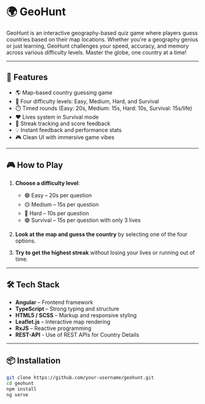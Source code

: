 # 🌍 GeoHunt

GeoHunt is an interactive geography-based quiz game where players guess countries based on their map locations. Whether you're a geography genius or just learning, GeoHunt challenges your speed, accuracy, and memory across various difficulty levels. Master the globe, one country at a time!

---

## 🚀 Features

- 🌎 Map-based country guessing game
- 🧠 Four difficulty levels: Easy, Medium, Hard, and Survival
- ⏱️ Timed rounds (Easy: 20s, Medium: 15s, Hard: 10s, Survival: 15s/life)
- ❤️ Lives system in Survival mode
- 🎯 Streak tracking and score feedback
- 💡 Instant feedback and performance stats
- 🎮 Clean UI with immersive game vibes

---

## 🎮 How to Play

1. **Choose a difficulty level**:
   - 🟢 Easy – 20s per question
   - 🟡 Medium – 15s per question
   - 🔴 Hard – 10s per question
   - 🟣 Survival – 15s per question with only 3 lives

2. **Look at the map and guess the country** by selecting one of the four options.

3. **Try to get the highest streak** without losing your lives or running out of time.

---

## 🛠️ Tech Stack

- **Angular** – Frontend framework
- **TypeScript** – Strong typing and structure
- **HTML5 / SCSS** – Markup and responsive styling
- **Leaflet.js** – Interactive map rendering
- **RxJS** – Reactive programming
- **REST-API** - Use of REST APIs for Country Details

---

## 📦 Installation

```bash
git clone https://github.com/your-username/geohunt.git
cd geohunt
npm install
ng serve
